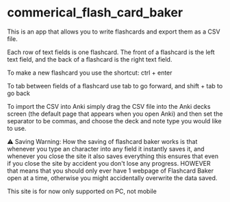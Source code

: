 # commerical_flash_card_baker

This is an app that allows you to write flashcards and export them as a CSV file.

Each row of text fields is one flashcard.
The front of a flashcard is the left text field, and the back of a flashcard is the right text field.

To make a new flashcard you use the shortcut: ctrl + enter

To tab between fields of a flashcard use tab to go forward, and shift + tab to go back


To import the CSV into Anki simply drag the CSV file into the Anki decks screen (the default page that appears when you open Anki) and then set the separator to be commas, and choose the deck and note type you would like to use.

⚠️ Saving Warning: How the saving of flashcard baker works is that whenever you type an character into any field it instantly saves it, and whenever you close the site it also saves everything this ensures that even if you close the site by accident you don't lose any progress. HOWEVER that means that you should only ever have 1 webpage of Flashcard Baker open at a time, otherwise you might accidentally overwrite the data saved.





This site is for now only supported on PC, not mobile